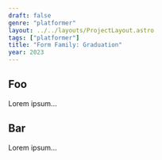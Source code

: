 ```yaml
---
draft: false
genre: "platformer"
layout: ../../layouts/ProjectLayout.astro
tags: ["platformer"]
title: "Form Family: Graduation"
year: 2023
---
```


## Foo

Lorem ipsum...

## Bar

Lorem ipsum...
